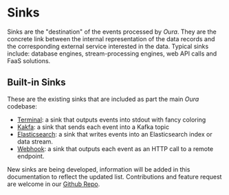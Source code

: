 # Sinks

Sinks are the "destination" of the events processed by _Oura_. They are the concrete link between the internal representation of the data records and the corresponding external service interested in the data. Typical sinks include: database engines, stream-processing engines, web API calls and FaaS solutions.

## Built-in Sinks

These are the existing sinks that are included as part the main _Oura_ codebase:

- [Terminal](terminal.md): a sink that outputs events into stdout with fancy coloring
- [Kakfa](kafka.md): a sink that sends each event into a Kafka topic
- [Elasticsearch](elastic.md): a sink that writes events into an Elasticsearch index or data stream.
- [Webhook](webhook.md): a sink that outputs each event as an HTTP call to a remote endpoint.

New sinks are being developed, information will be added in this documentation to reflect the updated list. Contributions and feature request are welcome in our [Github Repo](https://github.com/txpipe/oura).
